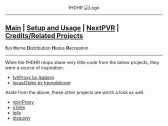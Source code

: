 <p align="center">fHDHR    <img src="images/logo.ico" alt="Logo"/></p>

---
[Main](README.md)  |  [Setup and Usage](Usage.md)  |  [NextPVR](Origin.md)  |  [Credits/Related Projects](Related-Projects.md)
---
**f**un
**H**ome
**D**istribution
**H**iatus
**R**ecreation

---


While the fHDHR reops share very little code from the below projects, they were a source of inspiration:

  * [tvhProxy by jkaberg](https://github.com/jkaberg/tvhProxy)
  * [locast2plex by tgorgdotcom](https://github.com/tgorgdotcom/locast2plex)


Aside from the above, these other projects are worth a look as well:

* [npvrProxy](https://github.com/rogueosb/npvrProxy)
* [xTeVe](https://xteve.de/)
* [telly](https://github.com/tellytv/telly)
* [dizquetv](https://github.com/vexorian/dizquetv)
